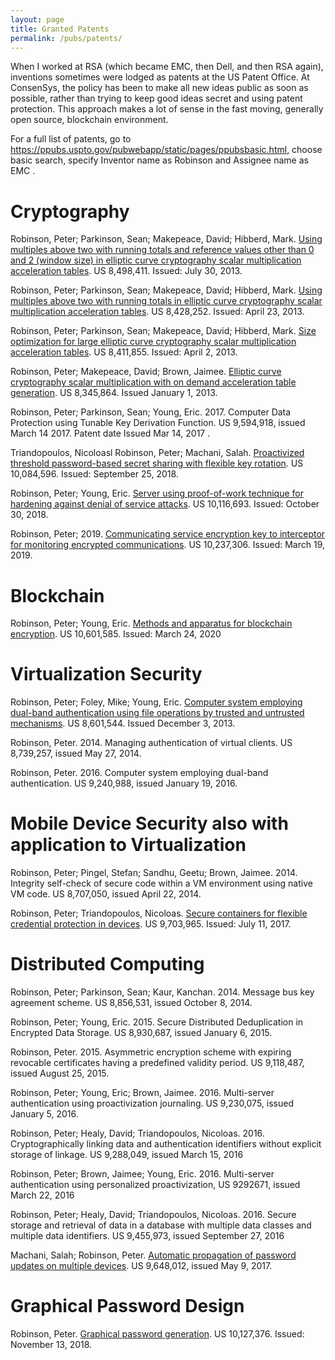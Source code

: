 ```yaml
---
layout: page
title: Granted Patents
permalink: /pubs/patents/
---
```


When I worked at RSA (which became EMC, then Dell, and then RSA again), inventions sometimes were lodged as patents at the US Patent Office. At ConsenSys, the policy has been to make all new ideas public as soon as possible, rather than trying to keep good ideas secret and using patent protection. This approach makes a lot of sense in the fast moving, generally open source, blockchain environment.

For a full list of patents, go to https://ppubs.uspto.gov/pubwebapp/static/pages/ppubsbasic.html, choose basic search, specify Inventor name as Robinson and Assignee name as EMC .



# Cryptography
Robinson, Peter; Parkinson, Sean; Makepeace, David; Hibberd, Mark. [Using multiples above two with running totals and reference values other than 0 and 2 (window size) in elliptic curve cryptography scalar multiplication acceleration tables](https://image-ppubs.uspto.gov/dirsearch-public/print/downloadPdf/8498411). US 8,498,411. Issued: July 30, 2013.

Robinson, Peter; Parkinson, Sean; Makepeace, David; Hibberd, Mark. [Using multiples above two with running totals in elliptic curve cryptography scalar multiplication acceleration tables](https://image-ppubs.uspto.gov/dirsearch-public/print/downloadPdf/8428252). US 8,428,252. Issued: April 23, 2013.

Robinson, Peter; Parkinson, Sean; Makepeace, David; Hibberd, Mark. [Size optimization for large elliptic curve cryptography scalar multiplication acceleration tables](https://image-ppubs.uspto.gov/dirsearch-public/print/downloadPdf/8411855). US 8,411,855. Issued: April 2, 2013.

Robinson, Peter; Makepeace, David; Brown, Jaimee. [Elliptic curve cryptography scalar multiplication with on demand acceleration table generation](https://image-ppubs.uspto.gov/dirsearch-public/print/downloadPdf/8345864). US 8,345,864. Issued January 1, 2013.

Robinson, Peter; Parkinson, Sean; Young, Eric. 2017. Computer Data Protection using Tunable Key Derivation Function. US 9,594,918, issued March 14 2017.
Patent date Issued Mar 14, 2017 .


Triandopoulos, Nicoloasl Robinson, Peter; Machani, Salah. [Proactivized threshold password-based secret sharing with flexible key rotation](https://image-ppubs.uspto.gov/dirsearch-public/print/downloadPdf/10084596). US 10,084,596. Issued: September 25, 2018.

Robinson, Peter; Young, Eric. [Server using proof-of-work technique for hardening against denial of service attacks](https://image-ppubs.uspto.gov/dirsearch-public/print/downloadPdf/10116693). US 10,116,693. Issued: October 30, 2018.

Robinson, Peter; 2019. [Communicating service encryption key to interceptor for monitoring encrypted communications](https://image-ppubs.uspto.gov/dirsearch-public/print/downloadPdf/10237306). US 10,237,306. Issued: March 19, 2019.


# Blockchain
Robinson, Peter; Young, Eric. [Methods and apparatus for blockchain encryption](https://image-ppubs.uspto.gov/dirsearch-public/print/downloadPdf/10601585).
US 10,601,585. Issued: March 24, 2020


# Virtualization Security
Robinson, Peter; Foley, Mike; Young, Eric. [Computer system employing dual-band authentication using file operations by trusted and untrusted mechanisms](https://image-ppubs.uspto.gov/dirsearch-public/print/downloadPdf/8345864). US 8,601,544. Issued December 3, 2013.

Robinson, Peter. 2014. Managing authentication of virtual clients. US 8,739,257, issued May 27, 2014.

Robinson, Peter. 2016. Computer system employing dual-band authentication. US 9,240,988, issued January 19, 2016.

# Mobile Device Security also with application to Virtualization
Robinson, Peter; Pingel, Stefan; Sandhu, Geetu; Brown, Jaimee. 2014. Integrity self-check of secure code within a VM environment using native VM code. US 8,707,050, issued April 22, 2014.

Robinson, Peter; Triandopoulos, Nicoloas. [Secure containers for flexible credential protection in devices](https://image-ppubs.uspto.gov/dirsearch-public/print/downloadPdf/9703965). US 9,703,965. Issued: July 11, 2017.

# Distributed Computing
Robinson, Peter; Parkinson, Sean; Kaur, Kanchan. 2014. Message bus key agreement scheme. US 8,856,531, issued October 8, 2014.

Robinson, Peter; Young, Eric. 2015. Secure Distributed Deduplication in Encrypted Data Storage. US 8,930,687, issued January 6, 2015.

Robinson, Peter. 2015. Asymmetric encryption scheme with expiring revocable certificates having a predefined validity period. US 9,118,487, issued August 25, 2015.

Robinson, Peter; Young, Eric; Brown, Jaimee. 2016. Multi-server authentication using proactivization journaling. US 9,230,075, issued January 5, 2016.

Robinson, Peter; Healy, David; Triandopoulos, Nicoloas. 2016. Cryptographically linking data and authentication identifiers without explicit storage of linkage. US 9,288,049, issued March 15, 2016

Robinson, Peter; Brown, Jaimee; Young, Eric. 2016. Multi-server authentication using personalized proactivization, US 9292671, issued March 22, 2016

Robinson, Peter; Healy, David; Triandopoulos, Nicoloas. 2016. Secure storage and retrieval of data in a database with multiple data classes and multiple data identifiers. US 9,455,973, issued September 27, 2016

Machani, Salah; Robinson, Peter. [Automatic propagation of password updates on multiple devices](https://image-ppubs.uspto.gov/dirsearch-public/print/downloadPdf/9648012). US 9,648,012, issued May 9, 2017.


# Graphical Password Design
Robinson, Peter. [Graphical password generation](https://image-ppubs.uspto.gov/dirsearch-public/print/downloadPdf/10127376). US 10,127,376. Issued: November 13, 2018.

